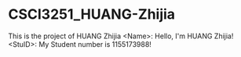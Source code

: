 # CSCI3251_HUANG-Zhijia
This is the project of HUANG Zhijia
< N a m e > :   H e l l o ,   I ' m   H U A N G   Z h i j i a !  
 < S t u I D > :   M y   S t u d e n t   n u m b e r   i s   1 1 5 5 1 7 3 9 8 8 !  
 